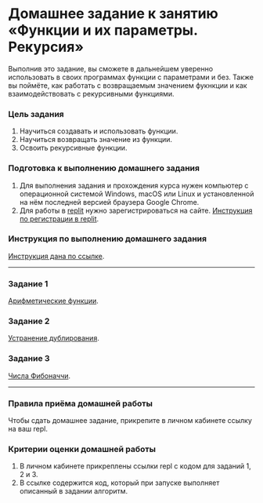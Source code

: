 # Домашнее задание к занятию «Функции и их параметры. Рекурсия»

Выполнив это задание, вы сможете в дальнейшем уверенно использовать в своих программах функции с параметрами и без. Также вы поймёте, как работать с возвращаемым значением фукнкции и как взаимодействовать с рекурсивными функциями.

### Цель задания

1. Научиться создавать и использовать функции.
2. Научиться возвращать значение из функции.
3. Освоить рекурсивные функции.

### Подготовка к выполнению домашнего задания

1. Для выполнения задания и прохождения курса нужен компьютер с операционной системой Windows, macOS или Linux и установленной на нём последней версией браузера Google Chrome.
2. Для работы в [replit](https://repl.it/) нужно зарегистрироваться на сайте. [Инструкция по регистрации в replit](https://github.com/netology-code/cpps-homeworks/tree/main/common/replit).

### Инструкция по выполнению домашнего задания

[Инструкция дана по ссылке](https://github.com/netology-code/cpps-homeworks/tree/main/common).

------

### Задание 1

[Арифметические функции](01).

### Задание 2

[Устранение дублирования](02).

### Задание 3

[Числа Фибоначчи](03).

------

### Правила приёма домашней работы

Чтобы сдать домашнее задание, прикрепите в личном кабинете ссылку на ваш repl.

### Критерии оценки домашней работы

1. В личном кабинете прикреплены ссылки repl с кодом для заданий 1, 2 и 3.
2. В ссылке содержится код, который при запуске выполняет описанный в задании алгоритм.
